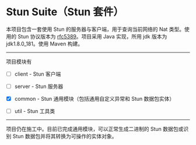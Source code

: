 # Stun Suite（Stun 套件）

本项目包含一套使用 Stun 的服务器与客户端，用于查询当前网络的 Nat 类型。使用的 Stun 协议版本为 [rfc5389](https://tools.ietf.org/html/rfc5389)。项目采用 Java 实现，所用 jdk 版本为 jdk1.8.0_181。使用 Maven 构建。

---

项目模块有

- [ ] client \- Stun 客户端

- [ ] server \- Stun 服务器

- [x] common \- Stun 通用模块（包括通用自定义异常和 Stun 数据包实体）

- [ ] util \- Stun 工具类

---

项目仍在施工中。目前已完成通用模块，可以正常生成二进制的 Stun 数据包或识别 Stun 数据包并将其转换为可操作的实体对象。
